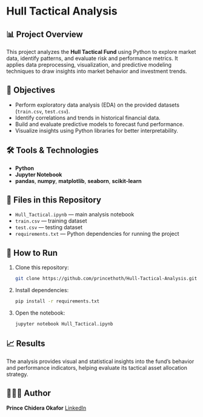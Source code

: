 # Hull Tactical Analysis

## 📊 Project Overview

This project analyzes the **Hull Tactical Fund** using Python to explore market data, identify patterns, and evaluate risk and performance metrics. It applies data preprocessing, visualization, and predictive modeling techniques to draw insights into market behavior and investment trends.

## 🧠 Objectives

* Perform exploratory data analysis (EDA) on the provided datasets (`train.csv`, `test.csv`).
* Identify correlations and trends in historical financial data.
* Build and evaluate predictive models to forecast fund performance.
* Visualize insights using Python libraries for better interpretability.

## 🛠️ Tools & Technologies

* **Python**
* **Jupyter Notebook**
* **pandas**, **numpy**, **matplotlib**, **seaborn**, **scikit-learn**

## 📁 Files in this Repository

* `Hull_Tactical.ipynb` — main analysis notebook
* `train.csv` — training dataset
* `test.csv` — testing dataset
* `requirements.txt` — Python dependencies for running the project

## 🚀 How to Run

1. Clone this repository:

   ```bash
   git clone https://github.com/princethoth/Hull-Tactical-Analysis.git
   ```
2. Install dependencies:

   ```bash
   pip install -r requirements.txt
   ```
3. Open the notebook:

   ```bash
   jupyter notebook Hull_Tactical.ipynb
   ```

## 📈 Results

The analysis provides visual and statistical insights into the fund’s behavior and performance indicators, helping evaluate its tactical asset allocation strategy.

## 👨🏽‍💻 Author

**Prince Chidera Okafor**
[LinkedIn](https://linkedin.com/in/princeokafor)
